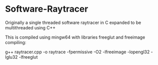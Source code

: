 # Software-Raytracer
Originally a single threaded software raytracer in C expanded to be multithreaded using C++

This is compiled using mingw64 with libraries freeglut and freeimage
compiling:

g++ raytracer.cpp -o raytrace -fpermissive -O2 -lfreeimage -lopengl32 -lglu32 -lfreeglut
